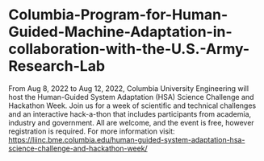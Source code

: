 # Columbia-Program-for-Human-Guided-Machine-Adaptation-in-collaboration-with-the-U.S.-Army-Research-Lab

From Aug 8, 2022 to Aug 12, 2022, Columbia University Engineering will host the Human-Guided System Adaptation (HSA) Science Challenge and Hackathon Week. Join us for a week of scientific and technical challenges and an interactive hack-a-thon that includes participants from academia, industry and government. All are welcome, and the event is free, however registration is required. For more information visit: https://liinc.bme.columbia.edu/human-guided-system-adaptation-hsa-science-challenge-and-hackathon-week/
